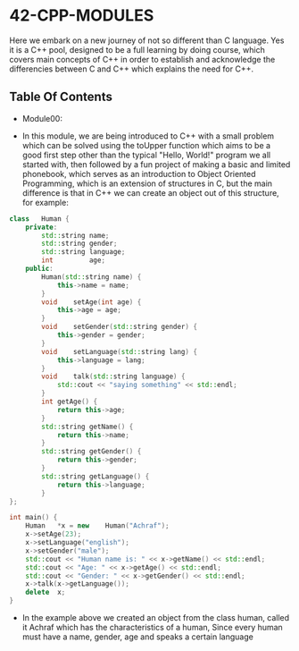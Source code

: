 #	42-CPP-MODULES

Here we embark on a new journey of not so different than C language. Yes it is a C++ pool, designed to be a full learning by doing course, which covers main concepts of C++ in order to establish and acknowledge the differencies between C and C++ which explains the need for C++.

##	Table Of Contents

*	Module00:
- In this module, we are being introduced to C++ with a small problem which can be solved using the toUpper function which aims to be a good first step other than the typical "Hello, World!" program we all started with, then followed by a fun project of making a basic and limited phonebook, which serves as an introduction to Object Oriented Programming, which is an extension of structures in C, but the main difference is that in C++ we can create an object out of this structure, for example:
```cpp
class	Human {
	private:
		std::string name;
		std::string	gender;
		std::string	language;
		int			age;
	public:
		Human(std::string name) {
			this->name = name;
		}
		void	setAge(int age) {
			this->age = age;
		}
		void	setGender(std::string gender) {
			this->gender = gender;
		}
		void	setLanguage(std::string lang) {
			this->language = lang;
		}
		void	talk(std::string language) {
			std::cout << "saying something" << std::endl;
		}
		int getAge() {
			return this->age; 
		}
		std::string	getName() {
			return this->name;
		}
		std::string	getGender() {
			return this->gender;
		}
		std::string	getLanguage() {
			return this->language;
		}
};

int	main() {
	Human	*x = new	Human("Achraf");
	x->setAge(23);
	x->setLanguage("english");
	x->setGender("male");
	std::cout << "Human name is: " << x->getName() << std::endl;
	std::cout << "Age: " << x->getAge() << std::endl;
	std::cout << "Gender: " << x->getGender() << std::endl;
	x->talk(x->getLanguage());
	delete	x;
}
```

- In the example above we created an object from the class human, called it Achraf which has the characteristics of a human, Since every human must have a name, gender, age and speaks a certain language